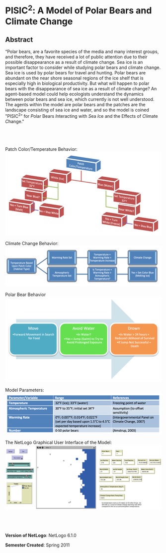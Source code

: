 # PISIC<sup>2</sup>: A Model of Polar Bears and Climate Change

## Abstract

“Polar bears, are a favorite species of the media and many interest groups, and therefore, they have received a lot of public attention due to their possible disappearance as a result of climate change. Sea ice is an important factor to consider while studying polar bears and climate change.  Sea ice is used by polar bears for travel and hunting.  Polar bears are abundant on the near shore seasonal regions of the ice shelf that is especially high in biological productivity. But what will happen to polar bears with the disappearance of sea ice as a result of climate change?  An agent-based model could help ecologists understand the dynamics between polar bears and sea ice, which currently is not well understood. The agents within the model are polar bears and the patches are the landscape consisting of sea ice and water, and so the model is coined "PISIC<sup>2</sup>” for *P*olar Bears *I*nteracting with *S*ea *I*ce and the Effects of *C*limate *C*hange."

## &nbsp;

Patch Color/Temperature Behavior:
![Patch Color/Temperature Behavior](PatchBehavior.png)

Climate Change Behavior:
![Patch Color/Temperature Behavior](ClimateChangeBehavior.png)

Polar Bear Behavior
![The NetLogo Graphical User Interface](PolarBearBehavior.png)

Model Parameters:
![Model Parameters](ModelParameters.png)

The NetLogo Graphical User Interface of the Model: 
![The NetLogo Graphical User Interface](GUI.png)

## &nbsp;

**Version of NetLogo**: NetLogo 6.1.0

**Semester Created**: Spring 2011
